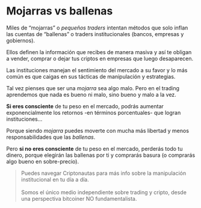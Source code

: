 # Mojarras vs ballenas

Miles de “mojarras” o _pequeños traders_ intentan métodos que solo inflan las cuentas de “ballenas” o traders institucionales (bancos, empresas y gobiernos).

Ellos definen la información que recibes de manera masiva y así te obligan a vender, comprar o dejar tus criptos en empresas que luego desaparecen.

Las instituciones manejan el sentimiento del mercado a su favor y lo más común es que caigas en sus tácticas de manipulación y estrategias.

Tal vez pienses que ser una _mojarra_ sea algo malo. Pero en el trading aprendemos que nada es bueno ni malo, sino bueno y malo a la vez.

**Si eres consciente** de tu peso en el mercado, podrás aumentar exponencialmente los retornos -en términos porcentuales- que logran instituciones...

Porque siendo _mojarra_ puedes moverte con mucha más libertad y menos responsabilidades que las _ballenas_.

Pero **si no eres consciente** de tu peso en el mercado, perderás todo tu dinero, porque elegirán las ballenas por ti y comprarás basura (o comprarás algo bueno en sobre-precio).

> Puedes navegar Criptonautas para más info sobre la manipulación institucional en tu día a día.\
> \
> Somos el único medio independiente sobre trading y cripto, desde una perspectiva bitcoiner NO fundamentalista.
